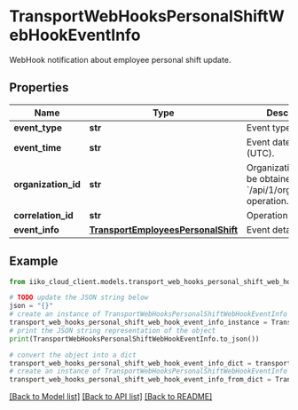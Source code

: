 # TransportWebHooksPersonalShiftWebHookEventInfo

WebHook notification about employee personal shift update.

## Properties

Name | Type | Description | Notes
------------ | ------------- | ------------- | -------------
**event_type** | **str** | Event type. | [optional] 
**event_time** | **str** | Event date and time (UTC). | [optional] 
**organization_id** | **str** | Organization ID.                Can be obtained by &#x60;/api/1/organizations&#x60; operation. | [optional] 
**correlation_id** | **str** | Operation ID. | [optional] 
**event_info** | [**TransportEmployeesPersonalShift**](TransportEmployeesPersonalShift.md) | Event details. | [optional] 

## Example

```python
from iiko_cloud_client.models.transport_web_hooks_personal_shift_web_hook_event_info import TransportWebHooksPersonalShiftWebHookEventInfo

# TODO update the JSON string below
json = "{}"
# create an instance of TransportWebHooksPersonalShiftWebHookEventInfo from a JSON string
transport_web_hooks_personal_shift_web_hook_event_info_instance = TransportWebHooksPersonalShiftWebHookEventInfo.from_json(json)
# print the JSON string representation of the object
print(TransportWebHooksPersonalShiftWebHookEventInfo.to_json())

# convert the object into a dict
transport_web_hooks_personal_shift_web_hook_event_info_dict = transport_web_hooks_personal_shift_web_hook_event_info_instance.to_dict()
# create an instance of TransportWebHooksPersonalShiftWebHookEventInfo from a dict
transport_web_hooks_personal_shift_web_hook_event_info_from_dict = TransportWebHooksPersonalShiftWebHookEventInfo.from_dict(transport_web_hooks_personal_shift_web_hook_event_info_dict)
```
[[Back to Model list]](../README.md#documentation-for-models) [[Back to API list]](../README.md#documentation-for-api-endpoints) [[Back to README]](../README.md)


